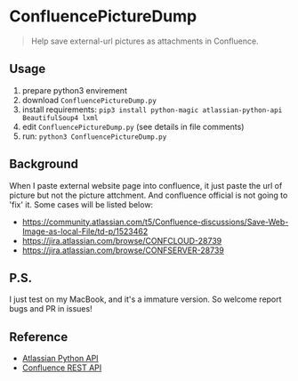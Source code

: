 # ConfluencePictureDump

> Help save external-url pictures as attachments in Confluence.

## Usage
1. prepare python3 envirement
2. download `ConfluencePictureDump.py`
3. install requirements: `pip3 install python-magic atlassian-python-api BeautifulSoup4 lxml`
4. edit `ConfluencePictureDump.py` (see details in file comments)
5. run: `python3 ConfluencePictureDump.py`

## Background
When I paste external website page into confluence, it just paste the url of picture but not the picture attchment. And confluence official is not going to 'fix' it. Some cases will be listed below:
- https://community.atlassian.com/t5/Confluence-discussions/Save-Web-Image-as-local-File/td-p/1523462
- https://jira.atlassian.com/browse/CONFCLOUD-28739
- https://jira.atlassian.com/browse/CONFSERVER-28739

## P.S.
I just test on my MacBook, and it's a immature version.
So welcome report bugs and PR in issues!

## Reference
- [Atlassian Python API](https://atlassian-python-api.readthedocs.io/confluence.html)
- [Confluence REST API](https://developer.atlassian.com/cloud/confluence/rest/intro/)

